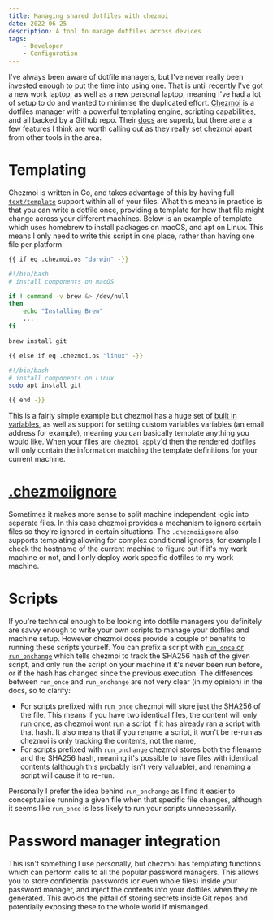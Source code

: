 ```yaml
---
title: Managing shared dotfiles with chezmoi
date: 2022-06-25
description: A tool to manage dotfiles across devices
tags:
    - Developer
    - Configuration
---
```


I've always been aware of dotfile managers, but I've never really been invested enough to put the time into using one. That is until recently I've got a new work laptop, as well as a new personal laptop, meaning I've had a lot of setup to do and wanted to minimise the duplicated effort.
[Chezmoi](https://www.chezmoi.io/) is a dotfiles manager with a powerful templating engine, scripting capabilities, and all backed by a Github repo.
Their [docs](https://www.chezmoi.io/quick-start/) are superb, but there are a a few features I think are worth calling out as they really set chezmoi apart from other tools in the area.

# Templating

Chezmoi is written in Go, and takes advantage of this by having full [`text/template`](https://pkg.go.dev/text/template) support within all of your files.
What this means in practice is that you can write a dotfile once, providing a template for how that file might change across your different machines.
Below is an example of template which uses homebrew to install packages on macOS, and apt on Linux.
This means I only need to write this script in one place, rather than having one file per platform.

```bash
{{ if eq .chezmoi.os "darwin" -}}

#!/bin/bash
# install components on macOS

if ! command -v brew &> /dev/null
then
    echo "Installing Brew"
    ...
fi

brew install git

{{ else if eq .chezmoi.os "linux" -}}

#!/bin/bash
# install components on Linux
sudo apt install git

{{ end -}}
```

This is a fairly simple example but chezmoi has a huge set of [built in variables](https://www.chezmoi.io/reference/templates/variables/), as well as support for setting custom variables variables (an email address for example), meaning you can basically template anything you would like.
When your files are `chezmoi apply`'d then the rendered dotfiles will only contain the information matching the template definitions for your current machine.

# [.chezmoiignore](https://www.chezmoi.io/reference/special-files-and-directories/chezmoiignore/)

Sometimes it makes more sense to split machine independent logic into separate files.
In this case chezmoi provides a mechanism to ignore certain files so they're ignored in certain situations.
The `.chezmoiignore` also supports templating allowing for complex conditional ignores, for example I check the hostname of the current machine to figure out if it's my work machine or not, and I only deploy work specific dotfiles to my work machine.

# Scripts

If you're technical enough to be looking into dotfile managers you definitely are savvy enough to write your own scripts to manage your dotfiles and machine setup.
However chezmoi does provide a couple of benefits to running these scripts yourself.
You can prefix a script with [`run_once` or `run_onchange`](https://www.chezmoi.io/developer/architecture/#run_once_-and-run_onchange_-scripts) which tells chezmoi to track the SHA256 hash of the given script, and only run the script on your machine if it's never been run before, or if the hash has changed since the previous execution.
The differences between `run_once` and `run_onchange` are not very clear (in my opinion) in the docs, so to clarify:

-   For scripts prefixed with `run_once` chezmoi will store just the SHA256 of the file. This means if you have two identical files, the content will only run once, as chezmoi wont run a script if it has already ran a script with that hash. It also means that if you rename a script, it won't be re-run as chezmoi is only tracking the contents, not the name,
-   For scripts prefixed with `run_onchange` chezmoi stores both the filename and the SHA256 hash, meaning it's possible to have files with identical contents (although this probably isn't very valuable), and renaming a script will cause it to re-run.

Personally I prefer the idea behind `run_onchange` as I find it easier to conceptualise running a given file when that specific file changes, although it seems like `run_once` is less likely to run your scripts unnecessarily.

# Password manager integration

This isn't something I use personally, but chezmoi has templating functions which can perform calls to all the popular password managers.
This allows you to store confidential passwords (or even whole files) inside your password manager, and inject the contents into your dotfiles when they're generated.
This avoids the pitfall of storing secrets inside Git repos and potentially exposing these to the whole world if mismanged.
